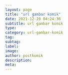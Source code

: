 ```yaml
---
layout: page
title: "url gambar komik"
date: 2021-12-20 04:24:36
subtitle: url gambar komik
type: 
category: url-gambar-komik
tag: 
subtag: 
label: 
image: 
author: postkomik
description: 
meta: 
---
```


